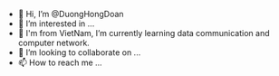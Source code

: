 - 👋 Hi, I’m @DuongHongDoan
- 👀 I’m interested in ...
- 🌱 I'm from VietNam, I’m currently learning data communication and computer network.
- 💞️ I’m looking to collaborate on ...
- 📫 How to reach me ...

<!---
DuongHongDoan/DuongHongDoan is a ✨ special ✨ repository because its `README.md` (this file) appears on your GitHub profile.
You can click the Preview link to take a look at your changes.
--->

